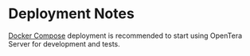 # Deployment Notes

[Docker Compose](deployment/DeployWithDockerCompose.md) deployment is recommended to start using OpenTera Server for development and tests.
